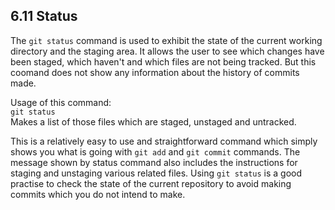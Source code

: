## 6.11 Status
The `git status` command is used to exhibit the state of the
current working directory and the staging area. It allows the user
to see which changes have been staged, which haven't and which files
are not being tracked. But this coomand does not show any information
about the history of commits made.

Usage of this command:\
`git status`\
Makes a list of those files which are staged, unstaged and untracked.

This is a relatively easy to use and straightforward command which simply
shows you what is going with `git add` and `git commit` commands.
The message shown by status command also includes the instructions
for staging and unstaging various related files.
Using `git status` is a good practise to check the state of the current
repository to avoid making commits which you do not intend to make.
